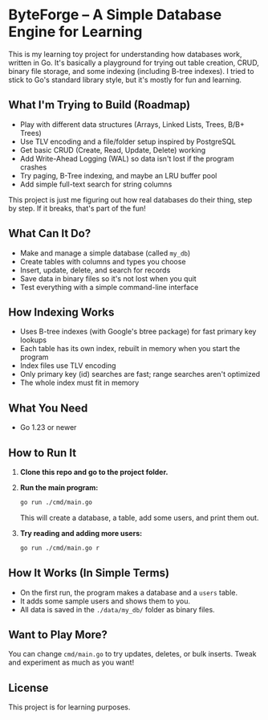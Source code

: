 # ByteForge – A Simple Database Engine for Learning

This is my learning toy project for understanding how databases work, written in Go. It's basically a playground for trying out table creation, CRUD, binary file storage, and some indexing (including B-tree indexes). I tried to stick to Go's standard library style, but it's mostly for fun and learning.

## What I'm Trying to Build (Roadmap)
- Play with different data structures (Arrays, Linked Lists, Trees, B/B+ Trees)
- Use TLV encoding and a file/folder setup inspired by PostgreSQL
- Get basic CRUD (Create, Read, Update, Delete) working
- Add Write-Ahead Logging (WAL) so data isn't lost if the program crashes
- Try paging, B-Tree indexing, and maybe an LRU buffer pool
- Add simple full-text search for string columns

This project is just me figuring out how real databases do their thing, step by step. If it breaks, that's part of the fun!

## What Can It Do?

- Make and manage a simple database (called `my_db`)
- Create tables with columns and types you choose
- Insert, update, delete, and search for records
- Save data in binary files so it's not lost when you quit
- Test everything with a simple command-line interface

## How Indexing Works
- Uses B-tree indexes (with Google's btree package) for fast primary key lookups
- Each table has its own index, rebuilt in memory when you start the program
- Index files use TLV encoding
- Only primary key (id) searches are fast; range searches aren't optimized
- The whole index must fit in memory

## What You Need
- Go 1.23 or newer

## How to Run It

1. **Clone this repo and go to the project folder.**
2. **Run the main program:**
   ```bash
   go run ./cmd/main.go
   ```
   This will create a database, a table, add some users, and print them out.

3. **Try reading and adding more users:**
   ```bash
   go run ./cmd/main.go r
   ```

## How It Works (In Simple Terms)

- On the first run, the program makes a database and a `users` table.
- It adds some sample users and shows them to you.
- All data is saved in the `./data/my_db/` folder as binary files.

## Want to Play More?

You can change `cmd/main.go` to try updates, deletes, or bulk inserts. Tweak and experiment as much as you want!

## License

This project is for learning purposes. 